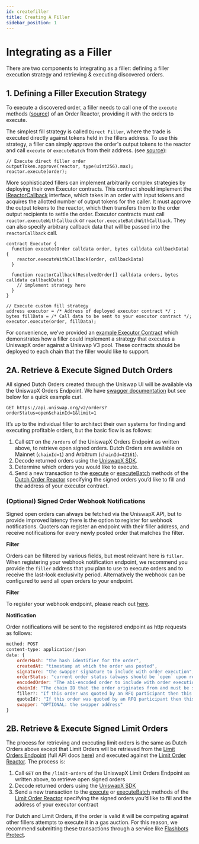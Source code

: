 ```yaml
---
id: createfiller
title: Creating A Filler
sidebar_position: 1
---
```


# Integrating as a Filler

There are two components to integrating as a filler: defining a filler execution strategy and retrieving & executing discovered orders.

## 1. Defining a Filler Execution Strategy

To execute a discovered order, a filler needs to call one of the `execute` methods ([source](https://github.com/Uniswap/UniswapX/blob/v1.1.0/src/reactors/BaseReactor.sol#L31)) of an Order Reactor, providing it with the orders to execute.

The simplest fill strategy is called `Direct Filler`, where the trade is executed directly against tokens held in the fillers address. To use this strategy, a filler can simply approve the order's output tokens to the reactor and call `execute` or `executeBatch` from their address. (see [source](https://github.com/Uniswap/UniswapX/blob/v1.1.0/src/reactors/BaseReactor.sol#L35)):

```solidity
// Execute direct filler order
outputToken.approve(reactor, type(uint256).max);
reactor.execute(order);
```

More sophisticated fillers can implement arbitrarily complex strategies by deploying their own Executor contracts. This contract should implement the [IReactorCallback](https://github.com/Uniswap/UniswapX/blob/v1.1.0/src/interfaces/IReactorCallback.sol) interface, which takes in an order with input tokens and acquires the allotted number of output tokens for the caller. It must approve the output tokens to the reactor, which then transfers them to the order output recipients to settle the order. Executor contracts must call `reactor.executeWithCallback` or `reactor.executeBatchWithCallback`. They can also specify arbitrary callback data that will be passed into the `reactorCallback` call.

```solidity
contract Executor {
  function execute(Order calldata order, bytes calldata callbackData) {
    reactor.executeWithCallback(order, callbackData)
  }

  function reactorCallback(ResolvedOrder[] calldata orders, bytes calldata callbackData) {
    // implement strategy here
  }
}

// Execute custom fill strategy
address executor = /* Address of deployed executor contract */ ;
bytes fillData = /* Call data to be sent to your executor contract */;
executor.execute(order, fillData);
```

For convenience, we’ve provided an [example Executor Contract](https://github.com/Uniswap/UniswapX/tree/v1.1.0/src/sample-executors) which demonstrates how a filler could implement a strategy that executes a UniswapX order against a Uniswap V3 pool. These contracts should be deployed to each chain that the filler would like to support.

## 2A. Retrieve & Execute Signed Dutch Orders

All signed Dutch Orders created through the Uniswap UI will be available via the UniswapX Orders Endpoint. We have [swagger documentation](https://api.uniswap.org/v2/uniswapx/docs) but see below for a quick example curl.

```
GET https://api.uniswap.org/v2/orders?orderStatus=open&chainId=1&limit=1
```

It’s up to the individual filler to architect their own systems for finding and executing profitable orders, but the basic flow is as follows:

1. Call `GET` on the `/orders` of the UniswapX Orders Endpoint as written above, to retrieve open signed orders. Dutch Orders are available on Mainnet (`chainId=1`) and Arbitrum (`chainId=42161`).
2. Decode returned orders using the [UniswapX SDK](https://github.com/Uniswap/UniswapX-sdk/#parsing-orders).
3. Determine which orders you would like to execute.
4. Send a new transaction to the [execute](https://github.com/Uniswap/UniswapX/blob/a2025e3306312fc284a29daebdcabb88b50037c2/src/reactors/BaseReactor.sol#L29) or [executeBatch](https://github.com/Uniswap/UniswapX/blob/a2025e3306312fc284a29daebdcabb88b50037c2/src/reactors/BaseReactor.sol#L37) methods of the [Dutch Order Reactor](https://github.com/Uniswap/UniswapX/blob/main/src/reactors/DutchOrderReactor.sol) specifying the signed orders you’d like to fill and the address of your executor contract.

### (Optional) Signed Order Webhook Notifications

Signed open orders can always be fetched via the UniswapX API, but to provide improved latency there is the option to register for webhook notifications. Quoters can register an endpoint with their filler address, and receive notifications for every newly posted order that matches the filter. 

**Filter**

Orders can be filtered by various fields, but most relevant here is `filler`. When registering your webhook notification endpoint, we recommend you provide the `filler` address that you plan to use to execute orders and to receive the last-look exclusivity period. Alternatively the webhook can be configured to send all open orders to your endpoint.

**Filter**

To register your webhook endpoint, please reach out [here](mailto:quoters@uniswap.org).

**Notification**

Order notifications will be sent to the registered endpoint as http requests as follows:

```jsx
method: POST
content-type: application/json
data: {
    orderHash: "the hash identifier for the order", 
    createdAt: "timestamp at which the order was posted",
    signature: "the swapper signature to include with order execution",
    orderStatus: "current order status (always should be `open` upon receiving notification)",
    encodedOrder: "The abi-encoded order to include with order execution. This can be decoded using the Uniswapx-SDK (https://github.com/uniswap/uniswapx-sdk) to verify order fields and signature",
    chainId: "The chain ID that the order originates from and must be settled on",
    filler?: "If this order was quoted by an RFQ participant then this will be their filler address",
    quoteId?: "If this order was quoted by an RFQ participant then this will be the requestId from the quote request",
    swapper: "OPTIONAL: the swapper address"
}
```

## 2B. Retrieve & Execute Signed Limit Orders
The process for retrieving and executing limit orders is the same as Dutch Orders above except that Limit Orders will be retrieved from the [Limit Orders Endpoint](https://api.uniswap.org/v2/limit-orders) (full API docs [here](https://api.uniswap.org/v2/uniswapx/docs)) and executed against the [Limit Order Reactor](https://github.com/Uniswap/UniswapX/blob/main/src/reactors/LimitOrderReactor.sol). The process is: 

1. Call `GET` on the `/limit-orders` of the UniswapX Limit Orders Endpoint as written above, to retrieve open signed orders
2. Decode returned orders using the [UniswapX SDK](https://github.com/Uniswap/UniswapX-sdk/#parsing-orders)
3. Send a new transaction to the [execute](https://github.com/Uniswap/UniswapX/blob/a2025e3306312fc284a29daebdcabb88b50037c2/src/reactors/BaseReactor.sol#L29) or [executeBatch](https://github.com/Uniswap/UniswapX/blob/a2025e3306312fc284a29daebdcabb88b50037c2/src/reactors/BaseReactor.sol#L37) methods of the [Limit Order Reactor](https://github.com/Uniswap/UniswapX/blob/main/src/reactors/LimitOrderReactor.sol) specifying the signed orders you’d like to fill and the address of your executor contract 

For Dutch and Limit Orders, if the order is valid it will be competing against other fillers attempts to execute it in a gas auction. For this reason, we recommend submitting these transactions through a service like [Flashbots Protect](https://docs.flashbots.net/flashbots-protect/overview).
